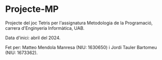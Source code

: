 # Projecte-MP

Projecte del joc Tetris per l'assignatura Metodologia de la Programació, carrera d'Enginyeria Informàtica, UAB.

Data d'inici: abril del 2024.

Fet per: Matteo Mendola Manresa (NIU: 1630650) i Jordi Tauler Bartomeu (NIU: 1673362).